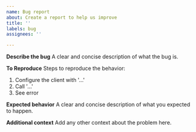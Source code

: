 ```yaml
---
name: Bug report
about: Create a report to help us improve
title: ''
labels: bug
assignees: ''

---
```


**Describe the bug**
A clear and concise description of what the bug is.

**To Reproduce**
Steps to reproduce the behavior:
1. Configure the client with '...'
2. Call '...'
3. See error

**Expected behavior**
A clear and concise description of what you expected to happen.

**Additional context**
Add any other context about the problem here.
